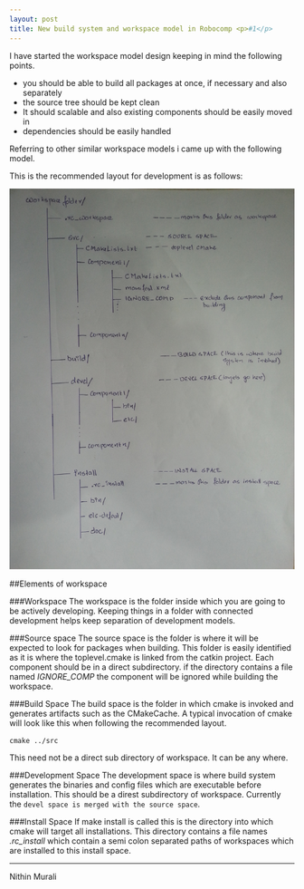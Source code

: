 ```yaml
---
layout: post
title: New build system and workspace model in Robocomp <p>#1</p>
---
```


I have started the workspace model design keeping in mind the following points.

* you should be able to build all packages at once, if necessary and also separately  
* the source tree should be kept clean  
* It should scalable and also existing components should be easily moved in  
* dependencies should be easily handled  

Referring to other similar workspace models i came up with the following model.

This is the recommended layout for development is as follows:

![ Robocomp workspace model](/img/workspace_model.jpg "Robocomp workspace model")

##Elements of workspace


###Workspace
The workspace is the folder inside which you are going to be actively developing. Keeping things in a folder with connected development helps keep separation of development models.

###Source space
The source space is the folder is where it will be expected to look for packages when building. This folder is easily identified as it is where the toplevel.cmake is linked from the catkin project. Each component should be in a direct subdirectory. if the directory contains a file named *IGNORE_COMP* the component will be ignored while building the workspace.

###Build Space
The build space is the folder in which cmake is invoked and generates artifacts such as the CMakeCache. A typical invocation of cmake will look like this when following the recommended layout.

    cmake ../src
    

This need not be a direct sub directory of workspace. It can be any where.

###Development Space
The development space is where build system generates the binaries and config files which are executable before installation. This should be a direst subdirectory of workspace. Currently the `devel space is merged with the source space`.

###Install Space
If make install is called this is the directory into which cmake will target all installations. This directory contains a file names *.rc_install* which contain a semi colon separated paths of workspaces which are installed to this install space.

-----
Nithin Murali